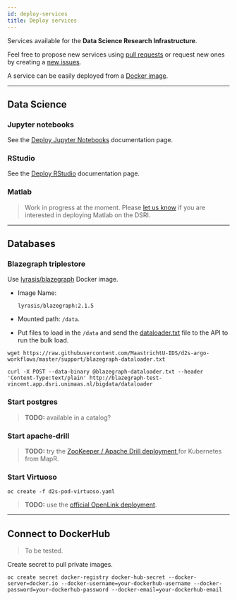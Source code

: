 ```yaml
---
id: deploy-services
title: Deploy services
---
```


Services available for the **Data Science Research Infrastructure**.

Feel free to propose new services using [pull requests](https://github.com/MaastrichtU-IDS/dsri-documentation/pulls) or request new ones by creating a [new issues](https://github.com/MaastrichtU-IDS/dsri-documentation/issues).

A service can be easily deployed from a [Docker image](/dsri-documentation/docs/guide-dockerfile-to-openshift).

---

## Data Science

### Jupyter notebooks

See the [Deploy Jupyter Notebooks](/dsri-documentation/docs/openshift-deploy-jupyter) documentation page.

### RStudio

See the [Deploy RStudio](/dsri-documentation/docs/deploy-rstudio) documentation page.

### Matlab

> Work in progress at the moment. Please [let us know](mailto:dsri-support-l@maastrichtuniversity.nl) if you are interested in deploying Matlab on the DSRI.

---

## Databases

### Blazegraph triplestore

Use [lyrasis/blazegraph](lyrasis/blazegraph) Docker image.

* Image Name:

  ```
  lyrasis/blazegraph:2.1.5
  ```

* Mounted path: `/data`.
* Put files to load in the `/data` and send the [dataloader.txt](https://github.com/MaastrichtU-IDS/d2s-argo-workflows/blob/master/support/blazegraph-dataloader.txt) file to the API to run the bulk load.

```shell
wget https://raw.githubusercontent.com/MaastrichtU-IDS/d2s-argo-workflows/master/support/blazegraph-dataloader.txt

curl -X POST --data-binary @blazegraph-dataloader.txt --header 'Content-Type:text/plain' http://blazegraph-test-vincent.app.dsri.unimaas.nl/bigdata/dataloader
```

### Start postgres

> **TODO:** available in a catalog?

### Start apache-drill

> **TODO:** try the [ZooKeeper / Apache Drill deployment ](https://github.com/Agirish/drill-containers/tree/master/kubernetes) for Kubernetes from MapR.

### Start Virtuoso

```shell
oc create -f d2s-pod-virtuoso.yaml
```

> **TODO:** use the [official OpenLink deployment](https://github.com/MaastrichtU-IDS/d2s-argo-workflows/blob/master/pods/d2s-pod-virtuoso7.yaml).

---

## Connect to DockerHub

> To be tested.

Create secret to pull private images.

```shell
oc create secret docker-registry docker-hub-secret --docker-server=docker.io --docker-username=your-dockerhub-username --docker-password=your-dockerhub-password --docker-email=your-dockerhub-email
```

